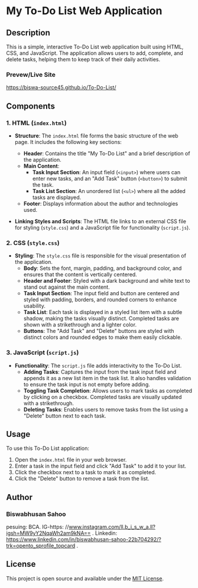 # My To-Do List Web Application

## Description
This is a simple, interactive To-Do List web application built using HTML, CSS, and JavaScript. The application allows users to add, complete, and delete tasks, helping them to keep track of their daily activities.

### Prevew/Live Site
https://biswa-source45.github.io/To-Do-List/
## Components

### 1. HTML (`index.html`)
- **Structure**: The `index.html` file forms the basic structure of the web page. It includes the following key sections:
  - **Header**: Contains the title "My To-Do List" and a brief description of the application.
  - **Main Content**:
    - **Task Input Section**: An input field (`<input>`) where users can enter new tasks, and an "Add Task" button (`<button>`) to submit the task.
    - **Task List Section**: An unordered list (`<ul>`) where all the added tasks are displayed.
  - **Footer**: Displays information about the author and technologies used.

- **Linking Styles and Scripts**: The HTML file links to an external CSS file for styling (`style.css`) and a JavaScript file for functionality (`script.js`).

### 2. CSS (`style.css`)
- **Styling**: The `style.css` file is responsible for the visual presentation of the application.
  - **Body**: Sets the font, margin, padding, and background color, and ensures that the content is vertically centered.
  - **Header and Footer**: Styled with a dark background and white text to stand out against the main content.
  - **Task Input Section**: The input field and button are centered and styled with padding, borders, and rounded corners to enhance usability.
  - **Task List**: Each task is displayed in a styled list item with a subtle shadow, making the tasks visually distinct. Completed tasks are shown with a strikethrough and a lighter color.
  - **Buttons**: The "Add Task" and "Delete" buttons are styled with distinct colors and rounded edges to make them easily clickable.

### 3. JavaScript (`script.js`)
- **Functionality**: The `script.js` file adds interactivity to the To-Do List.
  - **Adding Tasks**: Captures the input from the task input field and appends it as a new list item in the task list. It also handles validation to ensure the task input is not empty before adding.
  - **Toggling Task Completion**: Allows users to mark tasks as completed by clicking on a checkbox. Completed tasks are visually updated with a strikethrough.
  - **Deleting Tasks**: Enables users to remove tasks from the list using a "Delete" button next to each task.

## Usage
To use this To-Do List application:
1. Open the `index.html` file in your web browser.
2. Enter a task in the input field and click "Add Task" to add it to your list.
3. Click the checkbox next to a task to mark it as completed.
4. Click the "Delete" button to remove a task from the list.

## Author
### Biswabhusan Sahoo  
pesuing: BCA.
IG-https: //www.instagram.com/ll.b_i_s_w_a.ll?igsh=MW9yY2NqaWh2am9kNA== .
Linkedin: https://www.linkedin.com/in/biswabhusan-sahoo-22b704292/?trk=opento_sprofile_topcard .
## License
This project is open source and available under the [MIT License](LICENSE).
